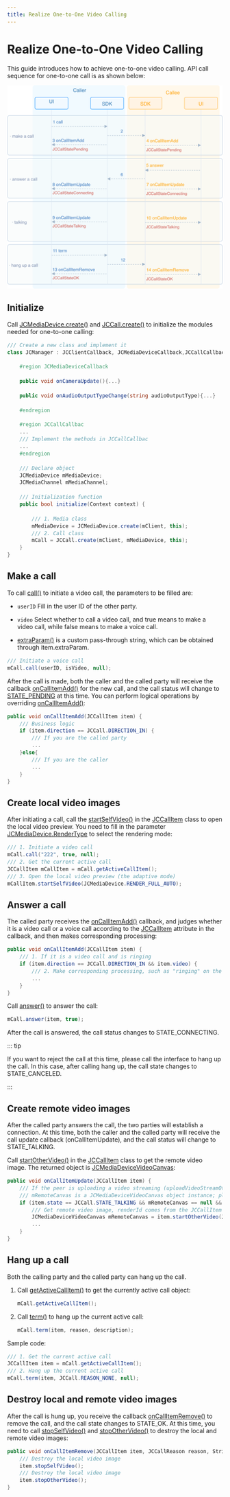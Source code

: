```yaml
---
title: Realize One-to-One Video Calling
---
```

# Realize One-to-One Video Calling

This guide introduces how to achieve one-to-one video calling. API call
sequence for one-to-one call is as shown below:

![../../../../\_images_en/1-1workflowWindows.png](../../../../_images_en/1-1workflowWindows.png)

## Initialize

Call
[JCMediaDevice.create()](https://developer.juphoon.com/portal/reference/V2.1/windows/html/cb59bc27-6528-9dbf-c996-de857096f847.htm)
and
[JCCall.create()](https://developer.juphoon.com/portal/reference/V2.1/windows/html/eef10110-a3f7-b505-26fa-4b9ec1e2b998.htm)
to initialize the modules needed for one-to-one calling:

``````csharp
/// Create a new class and implement it
class JCManager : JCClientCallback, JCMediaDeviceCallback,JCCallCallbac{

    #region JCMediaDeviceCallback

    public void onCameraUpdate(){...}

    public void onAudioOutputTypeChange(string audioOutputType){...}

    #endregion

    #region JCCallCallbac
    ...
    /// Implement the methods in JCCallCallbac
    ...
    #endregion

    /// Declare object
    JCMediaDevice mMediaDevice;
    JCMediaChannel mMediaChannel;

    /// Initialization function
    public bool initialize(Context context) {

        /// 1. Media class
        mMediaDevice = JCMediaDevice.create(mClient, this);
        /// 2. Call class
        mCall = JCCall.create(mClient, mMediaDevice, this);
    }
}
``````

## Make a call

To call
[call()](https://developer.juphoon.com/portal/reference/V2.1/windows/html/613adf03-d597-8221-86d5-0056c1b4d2a0.htm)
to initiate a video call, the parameters to be filled are:

- `userID` Fill in the user ID of the other party.

- `video` Select whether to call a video call, and true means to make
    a video call, while false means to make a voice call.

- [extraParam()](https://developer.juphoon.com/portal/reference/V2.1/windows/html/e0226cbc-1ca1-ef9c-5e8e-d3dc853d618d.htm)
    is a custom pass-through string, which can be obtained through
    item.extraParam.

``````csharp
/// Initiate a voice call
mCall.call(userID, isVideo, null);
``````

After the call is made, both the caller and the called party will
receive the callback
[onCallItemAdd()](https://developer.juphoon.com/portal/reference/V2.1/windows/html/5e605b62-c8dc-4dde-2480-8fdcbbfc2f48.htm)
for the new call, and the call status will change to
[STATE\_PENDING](https://developer.juphoon.com/portal/reference/V2.1/windows/html/2134e734-614d-4a19-f411-5fe1a81d3ccd.htm)
at this time. You can perform logical operations by overriding
[onCallItemAdd()](https://developer.juphoon.com/portal/reference/V2.1/windows/html/5e605b62-c8dc-4dde-2480-8fdcbbfc2f48.htm):

``````csharp
public void onCallItemAdd(JCCallItem item) {
    /// Business logic
    if (item.direction == JCCall.DIRECTION_IN) {
        /// If you are the called party
        ...
    }else{
        /// If you are the caller
        ...
    }
}
``````

## Create local video images

After initiating a call, call the
[startSelfVideo()](https://developer.juphoon.com/portal/reference/V2.1/windows/html/d399b6b1-b822-b6aa-de75-f35d6815e93b.htm)
in the
[JCCallItem](https://developer.juphoon.com/portal/reference/V2.1/windows/html/0267696e-79ee-8d46-c086-3c071a2b2b3a.htm)
class to open the local video preview. You need to fill in the parameter
[JCMediaDevice.RenderType](https://developer.juphoon.com/portal/reference/V2.1/windows/html/44604552-33eb-5a81-6b10-6c512d127a4b.htm)
to select the rendering mode:

``````csharp
/// 1. Initiate a video call
mCall.call("222", true, null);
/// 2. Get the current active call
JCCallItem mCallItem = mCall.getActiveCallItem();
/// 3. Open the local video preview (the adaptive mode)
mCallItem.startSelfVideo(JCMediaDevice.RENDER_FULL_AUTO);
``````

## Answer a call

The called party receives the
[onCallItemAdd()](https://developer.juphoon.com/portal/reference/V2.1/windows/html/5e605b62-c8dc-4dde-2480-8fdcbbfc2f48.htm)
callback, and judges whether it is a video call or a voice call
according to the
[JCCallItem](https://developer.juphoon.com/portal/reference/V2.1/windows/html/0267696e-79ee-8d46-c086-3c071a2b2b3a.htm)
attribute in the callback, and then makes corresponding processing:

``````csharp
public void onCallItemAdd(JCCallItem item) {
    /// 1. If it is a video call and is ringing
    if (item.direction == JCCall.DIRECTION_IN && item.video) {
        /// 2. Make corresponding processing, such as "ringing" on the interface
        ...
    }
}
``````

Call
[answer()](https://developer.juphoon.com/portal/reference/V2.1/windows/html/7211e914-c311-4457-4b0e-bc4ef46c7733.htm)
to answer the call:

``````csharp
mCall.answer(item, true);
``````

After the call is answered, the call status changes to
STATE\_CONNECTING.

::: tip

If you want to reject the call at this time, please call the interface
to hang up the call. In this case, after calling hang up, the call state
changes to STATE\_CANCELED.

:::

## Create remote video images

After the called party answers the call, the two parties will establish
a connection. At this time, both the caller and the called party will
receive the call update callback (onCallItemUpdate), and the call status
will change to STATE\_TALKING.

Call
[startOtherVideo()](https://developer.juphoon.com/portal/reference/V2.1/windows/html/a4bdbd97-6a97-002f-9c9e-6e4774e4e708.htm)
in the
[JCCallItem](https://developer.juphoon.com/portal/reference/V2.1/windows/html/0267696e-79ee-8d46-c086-3c071a2b2b3a.htm)
class to get the remote video image. The returned object is
[JCMediaDeviceVideoCanvas](https://developer.juphoon.com/portal/reference/V2.1/windows/html/6a5b853c-d890-c30e-d236-5728d789ace1.htm):

``````csharp
public void onCallItemUpdate(JCCallItem item) {
    /// If the peer is uploading a video streaming (uploadVideoStreamOther)
    /// mRemoteCanvas is a JCMediaDeviceVideoCanvas object instance; please declare it before the method
    if (item.state == JCCall.STATE_TALKING && mRemoteCanvas == null && item.getUploadVideoStreamOther()) {
        /// Get remote video image, renderId comes from the JCCallItem object
        JCMediaDeviceVideoCanvas mRemoteCanvas = item.startOtherVideo(JCMediaDevice.RENDER_FULL_CONTENT);
        ...
    }
}
``````

## Hang up a call

Both the calling party and the called party can hang up the call.

1. Call
    [getActiveCallItem()](https://developer.juphoon.com/portal/reference/V2.1/windows/html/6df31ff9-272f-c7cc-1da6-2755c5aad5e0.htm)
    to get the currently active call object:

    ``````csharp
    mCall.getActiveCallItem();
    ``````

2. Call
    [term()](https://developer.juphoon.com/portal/reference/V2.1/windows/html/70758778-1450-172d-8684-3dd2818f2a84.htm)
    to hang up the current active call:

    ``````csharp
    mCall.term(item, reason, description);
    ``````

Sample code:

``````csharp
/// 1. Get the current active call
JCCallItem item = mCall.getActiveCallItem();
/// 2. Hang up the current active call
mCall.term(item, JCCall.REASON_NONE, null);
``````

## Destroy local and remote video images

After the call is hung up, you receive the callback
[onCallItemRemove()](https://developer.juphoon.com/portal/reference/V2.1/windows/html/c6de8b41-37d7-a303-7761-0a3bc1caf18b.htm)
to remove the call, and the call state changes to STATE\_OK. At this
time, you need to call
[stopSelfVideo()](https://developer.juphoon.com/portal/reference/V2.1/windows/html/d51a3870-b54f-5149-3b9a-a1d017721d00.htm)
and
[stopOtherVideo()](https://developer.juphoon.com/portal/reference/V2.1/windows/html/4cc26d8d-a4d4-1b2c-8917-b5ed4e048a28.htm)
to destroy the local and remote video images:

``````csharp
public void onCallItemRemove(JCCallItem item, JCCallReason reason, String description) {
    /// Destroy the local video image
    item.stopSelfVideo();
    /// Destroy the local video image
    item.stopOtherVideo();
}
``````
